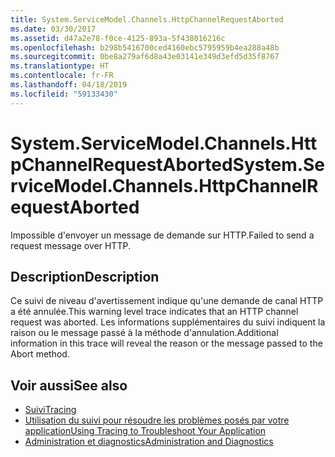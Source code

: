 ```yaml
---
title: System.ServiceModel.Channels.HttpChannelRequestAborted
ms.date: 03/30/2017
ms.assetid: d47a2e78-f0ce-4125-893a-5f438016216c
ms.openlocfilehash: b298b5416700ced4160ebc5795959b4ea288a48b
ms.sourcegitcommit: 0be8a279af6d8a43e03141e349d3efd5d35f8767
ms.translationtype: HT
ms.contentlocale: fr-FR
ms.lasthandoff: 04/18/2019
ms.locfileid: "59133430"
---
```

# <a name="systemservicemodelchannelshttpchannelrequestaborted"></a><span data-ttu-id="7dbf2-102">System.ServiceModel.Channels.HttpChannelRequestAborted</span><span class="sxs-lookup"><span data-stu-id="7dbf2-102">System.ServiceModel.Channels.HttpChannelRequestAborted</span></span>
<span data-ttu-id="7dbf2-103">Impossible d'envoyer un message de demande sur HTTP.</span><span class="sxs-lookup"><span data-stu-id="7dbf2-103">Failed to send a request message over HTTP.</span></span>  
  
## <a name="description"></a><span data-ttu-id="7dbf2-104">Description</span><span class="sxs-lookup"><span data-stu-id="7dbf2-104">Description</span></span>  
 <span data-ttu-id="7dbf2-105">Ce suivi de niveau d'avertissement indique qu'une demande de canal HTTP a été annulée.</span><span class="sxs-lookup"><span data-stu-id="7dbf2-105">This warning level trace indicates that an HTTP channel request was aborted.</span></span> <span data-ttu-id="7dbf2-106">Les informations supplémentaires du suivi indiquent la raison ou le message passé à la méthode d'annulation.</span><span class="sxs-lookup"><span data-stu-id="7dbf2-106">Additional information in this trace will reveal the reason or the message passed to the Abort method.</span></span>  
  
## <a name="see-also"></a><span data-ttu-id="7dbf2-107">Voir aussi</span><span class="sxs-lookup"><span data-stu-id="7dbf2-107">See also</span></span>

- [<span data-ttu-id="7dbf2-108">Suivi</span><span class="sxs-lookup"><span data-stu-id="7dbf2-108">Tracing</span></span>](../../../../../docs/framework/wcf/diagnostics/tracing/index.md)
- [<span data-ttu-id="7dbf2-109">Utilisation du suivi pour résoudre les problèmes posés par votre application</span><span class="sxs-lookup"><span data-stu-id="7dbf2-109">Using Tracing to Troubleshoot Your Application</span></span>](../../../../../docs/framework/wcf/diagnostics/tracing/using-tracing-to-troubleshoot-your-application.md)
- [<span data-ttu-id="7dbf2-110">Administration et diagnostics</span><span class="sxs-lookup"><span data-stu-id="7dbf2-110">Administration and Diagnostics</span></span>](../../../../../docs/framework/wcf/diagnostics/index.md)
